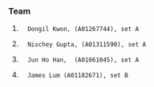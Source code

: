 ### Team
1.       Dongil Kwon, (A01267744), set A
2.       Nischey Gupta, (A01311590), set A
3.       Jun Ho Han,  (A01061045), set A
4.       James Lum (A01182671), set B
